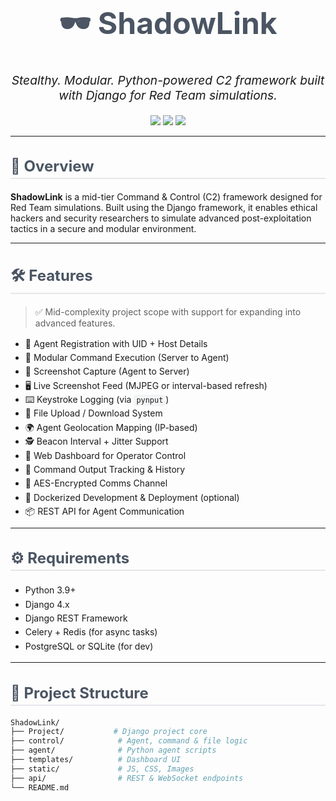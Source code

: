 <h1 align="center" style="color:#4B5563; font-size:3rem;">
  🕶️ ShadowLink
</h1>
<p align="center" style="font-size:1.2rem;">
  <em>Stealthy. Modular. Python-powered C2 framework built with Django for Red Team simulations.</em>
</p>

<p align="center">
  <img src="https://img.shields.io/badge/Built%20With-Django-green" />
  <img src="https://img.shields.io/badge/Language-Python-blue" />
  <img src="https://img.shields.io/badge/Use-Ethical%20Hacking-red" />
</p>

---

<style>
  h2 {
    color: #4B5563;
    font-size: 1.5rem;
    border-bottom: 2px solid #E5E7EB;
    padding-bottom: 4px;
  }

  ul {
    line-height: 1.6;
  }

  code {
    background: #F3F4F6;
    padding: 2px 4px;
    border-radius: 4px;
  }
</style>

## 🚀 Overview

**ShadowLink** is a mid-tier Command & Control (C2) framework designed for Red Team simulations. Built using the Django framework, it enables ethical hackers and security researchers to simulate advanced post-exploitation tactics in a secure and modular environment.

---

## 🛠️ Features

> ✅ Mid-complexity project scope with support for expanding into advanced features.

- 🔐 Agent Registration with UID + Host Details
- 🧠 Modular Command Execution (Server to Agent)
- 📸 Screenshot Capture (Agent to Server)
- 🖥️ Live Screenshot Feed (MJPEG or interval-based refresh)
- ⌨️ Keystroke Logging (via `pynput`)
- 📂 File Upload / Download System
- 🌍 Agent Geolocation Mapping (IP-based)
- 🕵️ Beacon Interval + Jitter Support
- 🧩 Web Dashboard for Operator Control
- 🧪 Command Output Tracking & History
- 🔑 AES-Encrypted Comms Channel
- 🧰 Dockerized Development & Deployment (optional)
- 📦 REST API for Agent Communication

---

## ⚙️ Requirements

- Python 3.9+
- Django 4.x
- Django REST Framework
- Celery + Redis (for async tasks)
- PostgreSQL or SQLite (for dev)

---

## 📁 Project Structure

```bash
ShadowLink/
├── Project/           # Django project core
├── control/            # Agent, command & file logic
├── agent/              # Python agent scripts
├── templates/          # Dashboard UI
├── static/             # JS, CSS, Images
├── api/                # REST & WebSocket endpoints
└── README.md
